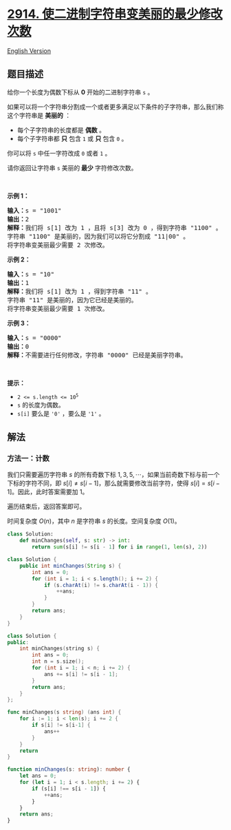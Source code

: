 # [2914. 使二进制字符串变美丽的最少修改次数](https://leetcode.cn/problems/minimum-number-of-changes-to-make-binary-string-beautiful)

[English Version](/solution/2900-2999/2914.Minimum%20Number%20of%20Changes%20to%20Make%20Binary%20String%20Beautiful/README_EN.md)

## 题目描述

<!-- 这里写题目描述 -->

<p>给你一个长度为偶数下标从 <strong>0</strong>&nbsp;开始的二进制字符串&nbsp;<code>s</code>&nbsp;。</p>

<p>如果可以将一个字符串分割成一个或者更多满足以下条件的子字符串，那么我们称这个字符串是 <strong>美丽的</strong>&nbsp;：</p>

<ul>
	<li>每个子字符串的长度都是 <strong>偶数</strong>&nbsp;。</li>
	<li>每个子字符串都 <strong>只</strong>&nbsp;包含 <code>1</code>&nbsp;或 <strong>只</strong>&nbsp;包含 <code>0</code>&nbsp;。</li>
</ul>

<p>你可以将 <code>s</code>&nbsp;中任一字符改成&nbsp;<code>0</code>&nbsp;或者&nbsp;<code>1</code>&nbsp;。</p>

<p>请你返回让字符串 <code>s</code>&nbsp;美丽的<strong>&nbsp;最少</strong>&nbsp;字符修改次数。</p>

<p>&nbsp;</p>

<p><strong class="example">示例 1：</strong></p>

<pre>
<b>输入：</b>s = "1001"
<b>输出：</b>2
<b>解释：</b>我们将 s[1] 改为 1 ，且将 s[3] 改为 0 ，得到字符串 "1100" 。
字符串 "1100" 是美丽的，因为我们可以将它分割成 "11|00" 。
将字符串变美丽最少需要 2 次修改。
</pre>

<p><strong class="example">示例 2：</strong></p>

<pre>
<b>输入：</b>s = "10"
<b>输出：</b>1
<b>解释：</b>我们将 s[1] 改为 1 ，得到字符串 "11" 。
字符串 "11" 是美丽的，因为它已经是美丽的。
将字符串变美丽最少需要 1 次修改。
</pre>

<p><strong class="example">示例 3：</strong></p>

<pre>
<b>输入：</b>s = "0000"
<b>输出：</b>0
<b>解释：</b>不需要进行任何修改，字符串 "0000" 已经是美丽字符串。
</pre>

<p>&nbsp;</p>

<p><strong>提示：</strong></p>

<ul>
	<li><code>2 &lt;= s.length &lt;= 10<sup>5</sup></code></li>
	<li><code>s</code>&nbsp;的长度为偶数。</li>
	<li><code>s[i]</code>&nbsp;要么是&nbsp;<code>'0'</code>&nbsp;，要么是&nbsp;<code>'1'</code> 。</li>
</ul>

## 解法

### 方法一：计数

我们只需要遍历字符串 $s$ 的所有奇数下标 $1, 3, 5, \cdots$，如果当前奇数下标与前一个下标的字符不同，即 $s[i] \ne s[i - 1]$，那么就需要修改当前字符，使得 $s[i] = s[i - 1]$。因此，此时答案需要加 $1$。

遍历结束后，返回答案即可。

时间复杂度 $O(n)$，其中 $n$ 是字符串 $s$ 的长度。空间复杂度 $O(1)$。

<!-- tabs:start -->

```python
class Solution:
    def minChanges(self, s: str) -> int:
        return sum(s[i] != s[i - 1] for i in range(1, len(s), 2))
```

```java
class Solution {
    public int minChanges(String s) {
        int ans = 0;
        for (int i = 1; i < s.length(); i += 2) {
            if (s.charAt(i) != s.charAt(i - 1)) {
                ++ans;
            }
        }
        return ans;
    }
}
```

```cpp
class Solution {
public:
    int minChanges(string s) {
        int ans = 0;
        int n = s.size();
        for (int i = 1; i < n; i += 2) {
            ans += s[i] != s[i - 1];
        }
        return ans;
    }
};
```

```go
func minChanges(s string) (ans int) {
	for i := 1; i < len(s); i += 2 {
		if s[i] != s[i-1] {
			ans++
		}
	}
	return
}
```

```ts
function minChanges(s: string): number {
    let ans = 0;
    for (let i = 1; i < s.length; i += 2) {
        if (s[i] !== s[i - 1]) {
            ++ans;
        }
    }
    return ans;
}
```

<!-- tabs:end -->

<!-- end -->
